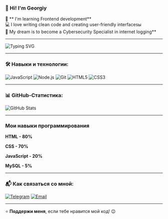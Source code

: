 ### 👋 Hi! I'm Georgiy
🚀 ** I'm learning Frontend development**  
💻 I love writing clean code and creating user-friendly interfacesы  
🎯 My dream is to become a Cybersecurity Specialist in internet logging**

---  

![Typing SVG](https://readme-typing-svg.herokuapp.com?color=%2336BCF7&lines=Frontend+Developer;Cybersecurity+Enthusiast;Tech+Lover+%26+Problem+Solver)  

---  

### 🛠️ Навыки и технологии:
![JavaScript](https://img.shields.io/badge/-JavaScript-F7DF1E?logo=javascript&logoColor=black&style=flat-square)
![Node.js](https://img.shields.io/badge/-Node.js-339933?logo=node.js&logoColor=white&style=flat-square)
![Git](https://img.shields.io/badge/-Git-F05032?logo=git&logoColor=white&style=flat-square)
![HTML5](https://img.shields.io/badge/-HTML5-E34F26?logo=html5&logoColor=white&style=flat-square)
![CSS3](https://img.shields.io/badge/-CSS3-1572B6?logo=css3&logoColor=white&style=flat-square)

---  

### 📊 GitHub-Статистика:
![GitHub Stats](https://github-readme-stats.vercel.app/api?username=Georgiy&show_icons=true&theme=dark)  

---  

### Мои навыки программирования

**HTML - 80%**  


**CSS - 70%**  


**JavaScript - 20%**  


**MySQL - 5%**

---  

### 📬 Как связаться со мной:
[![Telegram](https://img.shields.io/badge/Telegram-26A5E4?logo=telegram&logoColor=white)](https://t.me/geoisr311)
[![Email](https://img.shields.io/badge/Email-D14836?logo=gmail&logoColor=white)](mailto:georgijisraelan40@gmail.com)  

---  

⭐️ **Поддержи меня**, если тебе нравится мой код! 😉

